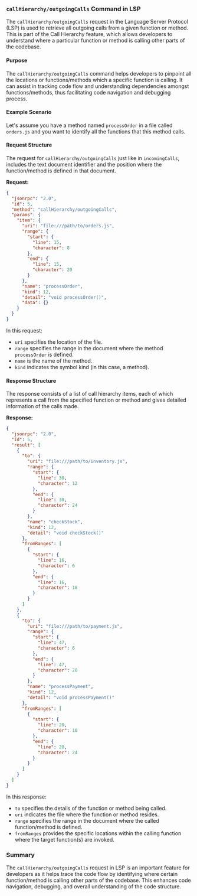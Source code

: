 ### `callHierarchy/outgoingCalls` Command in LSP

The `callHierarchy/outgoingCalls` request in the Language Server Protocol (LSP) is used to retrieve all outgoing calls from a given function or method. This is part of the Call Hierarchy feature, which allows developers to understand where a particular function or method is calling other parts of the codebase.

#### Purpose

The `callHierarchy/outgoingCalls` command helps developers to pinpoint all the locations or functions/methods which a specific function is calling. It can assist in tracking code flow and understanding dependencies amongst functions/methods, thus facilitating code navigation and debugging process.

#### Example Scenario

Let's assume you have a method named `processOrder` in a file called `orders.js` and you want to identify all the functions that this method calls.

#### Request Structure

The request for `callHierarchy/outgoingCalls` just like in `incomingCalls`, includes the text document identifier and the position where the function/method is defined in that document.

**Request:**

```json
{
  "jsonrpc": "2.0",
  "id": 5,
  "method": "callHierarchy/outgoingCalls",
  "params": {
    "item": {
      "uri": "file:///path/to/orders.js",
      "range": {
        "start": {
          "line": 15,
          "character": 8
        },
        "end": {
          "line": 15,
          "character": 20
        }
      },
      "name": "processOrder",
      "kind": 12,
      "detail": "void processOrder()",
      "data": {}
    }
  }
}
```

In this request:
- `uri` specifies the location of the file.
- `range` specifies the range in the document where the method `processOrder` is defined.
- `name` is the name of the method.
- `kind` indicates the symbol kind (in this case, a method).

#### Response Structure

The response consists of a list of call hierarchy items, each of which represents a call from the specified function or method and gives detailed information of the calls made.

**Response:**

```json
{
  "jsonrpc": "2.0",
  "id": 5,
  "result": [
    {
      "to": {
        "uri": "file:///path/to/inventory.js",
        "range": {
          "start": {
            "line": 30,
            "character": 12
          },
          "end": {
            "line": 30,
            "character": 24
          }
        },
        "name": "checkStock",
        "kind": 12,
        "detail": "void checkStock()"
      },
      "fromRanges": [
        {
          "start": {
            "line": 16,
            "character": 6
          },
          "end": {
            "line": 16,
            "character": 18
          }
        }
      ]
    },
    {
      "to": {
        "uri": "file:///path/to/payment.js",
        "range": {
          "start": {
            "line": 47,
            "character": 6
          },
          "end": {
            "line": 47,
            "character": 20
          }
        },
        "name": "processPayment",
        "kind": 12,
        "detail": "void processPayment()"
      },
      "fromRanges": [
        {
          "start": {
            "line": 20,
            "character": 10
          },
          "end": {
            "line": 20,
            "character": 24
          }
        }
      ]
    }
  ]
}
```

In this response:
- `to` specifies the details of the function or method being called.
- `uri` indicates the file where the function or method resides.
- `range` specifies the range in the document where the called function/method is defined.
- `fromRanges` provides the specific locations within the calling function where the target function(s) are invoked.

### Summary

The `callHierarchy/outgoingCalls` request in LSP is an important feature for developers as it helps trace the code flow by identifying where certain function/method is calling other parts of the codebase. This enhances code navigation, debugging, and overall understanding of the code structure.
